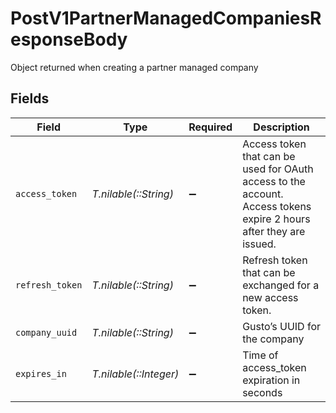 # PostV1PartnerManagedCompaniesResponseBody

Object returned when creating a partner managed company


## Fields

| Field                                                                                                              | Type                                                                                                               | Required                                                                                                           | Description                                                                                                        |
| ------------------------------------------------------------------------------------------------------------------ | ------------------------------------------------------------------------------------------------------------------ | ------------------------------------------------------------------------------------------------------------------ | ------------------------------------------------------------------------------------------------------------------ |
| `access_token`                                                                                                     | *T.nilable(::String)*                                                                                              | :heavy_minus_sign:                                                                                                 | Access token that can be used for OAuth access to the account. Access tokens expire 2 hours after they are issued. |
| `refresh_token`                                                                                                    | *T.nilable(::String)*                                                                                              | :heavy_minus_sign:                                                                                                 | Refresh token that can be exchanged for a new access token.                                                        |
| `company_uuid`                                                                                                     | *T.nilable(::String)*                                                                                              | :heavy_minus_sign:                                                                                                 | Gusto’s UUID for the company                                                                                       |
| `expires_in`                                                                                                       | *T.nilable(::Integer)*                                                                                             | :heavy_minus_sign:                                                                                                 | Time of access_token expiration in seconds                                                                         |